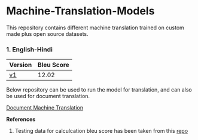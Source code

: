 # Machine-Translation-Models

This repository contains different machine translation trained on custom made plus open source datasets.

### 1. English-Hindi

| Version       | Bleu Score    |
| ------------- | ------------- |
|     [v1](https://github.com/srijan14/Machine-Translation-Models/tree/master/eng-hin/v1)        |     12.02     |


Below repository can be used to run the model for translation, and can also be used for document translation.

[Document Machine Translation](https://github.com/srijan14/Document-Machine-Translation)


**References**

1. Testing data for calculcation bleu score has been taken from this [repo](https://github.com/joshua-decoder/indian-parallel-corpora)
